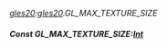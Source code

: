 _[gles20](../../modules/gles20/gles20-module.md):[gles20](../../modules/gles20/gles20-module.md).GL\_MAX\_TEXTURE\_SIZE_
##### Const GL\_MAX\_TEXTURE\_SIZE:[Int](../../modules/wonkey/wonkey-types-int.md)
